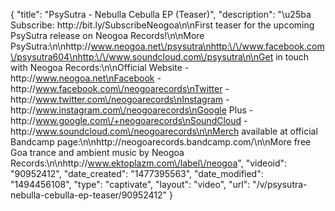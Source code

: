 {
    "title": "PsySutra - Nebulla Cebulla EP (Teaser)",
    "description": "\u25ba Subscribe: http:\/\/bit.ly\/SubscribeNeogoa\n\nFirst teaser for the upcoming PsySutra release on Neogoa Records!\n\nMore PsySutra:\n\nhttp:\/\/www.neogoa.net\/psysutra\nhttp:\/\/www.facebook.com\/psysutra604\nhttp:\/\/www.soundcloud.com\/psysutra\n\nGet in touch with Neogoa Records:\n\nOfficial Website - http:\/\/www.neogoa.net\nFacebook - http:\/\/www.facebook.com\/neogoarecords\nTwitter - http:\/\/www.twitter.com\/neogoarecords\nInstagram - http:\/\/www.instagram.com\/neogoarecords\nGoogle Plus - http:\/\/www.google.com\/+neogoarecords\nSoundCloud - http:\/\/www.soundcloud.com\/neogoarecords\n\nMerch available at official Bandcamp page:\n\nhttp:\/\/neogoarecords.bandcamp.com\/\n\nMore free Goa trance and ambient music by Neogoa Records:\n\nhttp:\/\/www.ektoplazm.com\/label\/neogoa",
    "videoid": "90952412",
    "date_created": "1477395563",
    "date_modified": "1494456108",
    "type": "captivate",
    "layout": "video",
    "url": "\/v\/psysutra-nebulla-cebulla-ep-teaser\/90952412"
}